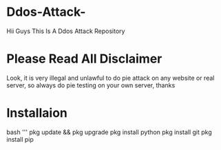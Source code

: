 # Ddos-Attack-
Hii Guys This Is A Ddos Attack Repository 


# Please Read All Disclaimer 
Look, it is very illegal and unlawful to do pie attack on any website or real server, so always do pie testing on your own server, thanks 

# Installaion 
bash '''
        pkg update && pkg upgrade 
        pkg install python 
        pkg install git
        pkg install pip 
   
